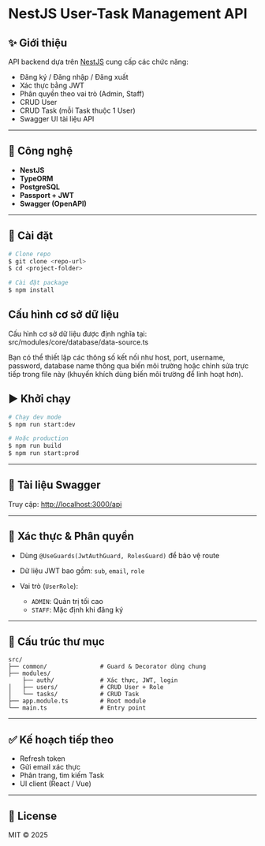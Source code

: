 # NestJS User-Task Management API

## ✨ Giới thiệu

API backend dựa trên [NestJS](https://nestjs.com/) cung cấp các chức năng:

* Đăng ký / Đăng nhập / Đăng xuất
* Xác thực bằng JWT
* Phân quyền theo vai trò (Admin, Staff)
* CRUD User
* CRUD Task (mỗi Task thuộc 1 User)
* Swagger UI tài liệu API

---

## 🧰 Công nghệ

* **NestJS**
* **TypeORM**
* **PostgreSQL**
* **Passport + JWT**
* **Swagger (OpenAPI)**

---

## 📁 Cài đặt

```bash
# Clone repo
$ git clone <repo-url>
$ cd <project-folder>

# Cài đặt package
$ npm install
```

## Cấu hình cơ sở dữ liệu
Cấu hình cơ sở dữ liệu được định nghĩa tại:
src/modules/core/database/data-source.ts

Bạn có thể thiết lập các thông số kết nối như host, port, username, password, database name thông qua biến môi trường hoặc chỉnh sửa trực tiếp trong file này (khuyến khích dùng biến môi trường để linh hoạt hơn).





## ▶️ Khởi chạy

```bash
# Chạy dev mode
$ npm run start:dev

# Hoặc production
$ npm run build
$ npm run start:prod
```

---

## 📄 Tài liệu Swagger

Truy cập: [http://localhost:3000/api](http://localhost:3000/api)

---

## 🔐 Xác thực & Phân quyền

* Dùng `@UseGuards(JwtAuthGuard, RolesGuard)` để bảo vệ route
* Dữ liệu JWT bao gồm: `sub`, `email`, `role`
* Vai trò (`UserRole`):

  * `ADMIN`: Quản trị tối cao
  * `STAFF`: Mặc định khi đăng ký

---

## 📂 Cấu trúc thư mục

```
src/
├── common/               # Guard & Decorator dùng chung
├── modules/
    ├── auth/             # Xác thực, JWT, login
│   ├── users/            # CRUD User + Role
│   └── tasks/            # CRUD Task
├── app.module.ts         # Root module
└── main.ts               # Entry point
```

---

## ✅ Kế hoạch tiếp theo

* Refresh token
* Gửi email xác thực
* Phân trang, tìm kiếm Task
* UI client (React / Vue)

---

## 📃 License

MIT © 2025
